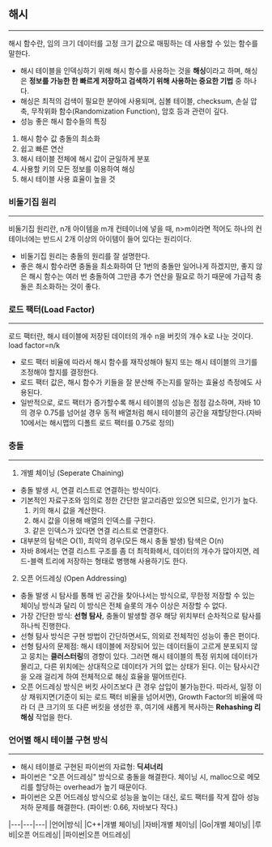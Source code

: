 ## 해시
---
해시 함수란, 임의 크기 데이터를 고정 크기 값으로 매핑하는 데 사용할 수 있는 함수를 말한다.
- 해시 테이블을 인덱싱하기 위해 해시 함수를 사용하는 것을 **해싱**이라고 하며, 해싱은 __정보를 가능한 한 빠르게 저장하고 검색하기 위해 사용하는 중요한 기법__ 중 하나다.
- 해싱은 최적의 검색이 필요한 분야에 사용되며, 심볼 테이블, checksum, 손실 압축, 무작위화 함수(Randomization Function), 암호 등과 관련이 깊다.
- 성능 좋은 해시 함수들의 특징
1. 해시 함수 값 충돌의 최소화
2. 쉽고 빠른 연산
3. 해시 테이블 전체에 해시 값이 균일하게 분포
4. 사용할 키의 모든 정보를 이용하여 해싱
5. 해시 테이블 사용 효율이 높을 것

### 비둘기집 원리
---
비둘기집 원리란, n개 아이템을 m개 컨테이너에 넣을 때, n>m이라면 적어도 하나의 컨테이너에는 반드시 2개 이상의 아이템이 들어 있다는 원리이다.
- 비둘기집 원리는 충돌의 원리를 잘 설명한다.
- 좋은 해시 함수라면 충돌을 최소화하여 단 1번의 충돌만 일어나게 하겠지만, 좋지 않은 해시 함수는 여러 번 충돌하여 그만큼 추가 연산을 필요로 하기 때문에 
가급적 충돌은 최소화하는 것이 좋다.

### 로드 팩터(Load Factor)
---
로드 팩터란, 해시 테이블에 저장된 데이터의 개수 n을 버킷의 개수 k로 나눈 것이다. load factor=n/k
- 로드 팩터 비율에 따라서 해시 함수를 재작성해야 될지 또는 해시 테이블의 크기를 조정해야 할지를 결정한다.
- 로드 팩터 값은, 해시 함수가 키들을 잘 분산해 주는지를 말하는 효율성 측정에도 사용된다.
- 일반적으로, 로드 팩터가 증가할수록 해시 테이블의 성능은 점점 감소하며, 자바 10의 경우 0.75를 넘어설 경우 동적 배열처럼 해시 테이블의 공간을 
재할당한다.(자바10에서는 해시맵의 디폴트 로드 팩터를 0.75로 정의)

### 충돌
---
1. 개별 체이닝 (Seperate Chaining)
- 충돌 발생 시, 연결 리스트로 연결하는 방식이다.
- 기본적인 자료구조와 임의로 정한 간단한 알고리즘만 있으면 되므로, 인기가 높다.
  1. 키의 해시 값을 계산한다.
  2. 해시 값을 이용해 배열의 인덱스를 구한다.
  3. 같은 인덱스가 있다면 연결 리스트로 연결한다.
- 대부분의 탐색은 O(1), 최악의 경우(모든 해시 충돌 발생) 탐색은 O(n)
- 자바 8에서는 연결 리스트 구조를 좀 더 최적화헤서, 데이터의 개수가 많아지면, 레드-블랙 트리에 저장하는 형태로 병행해 사용하기도 한다.

2. 오픈 어드레싱 (Open Addressing)
- 충돌 발생 시 탐사를 통해 빈 공간을 찾아나서는 방식으로, 무한정 저장할 수 있는 체이닝 방식과 달리 이 방식은 전체 슬롯의 개수 이상은 저장할 수 없다.
- 가장 간단한 방식: **선형 탐사**, 충돌이 발생할 경우 해당 위치부터 순차적으로 탐사를 하나씩 진행한다.
- 선형 탐사 방식은 구현 방법이 간단하면서도, 의외로 전체적인 성능이 좋은 편이다.
- 선형 탐사의 문제점: 해시 테이블에 저장되어 있는 데이터들이 고르게 분포되지 않고 뭉치는 **클러스터링**의 경향이 있다. 
그러면 해시 테이블의 특정 위치에 데이터가 몰리고, 다른 위치에는 상대적으로 데이터가 거의 없는 상태가 된다. 이는 탐사시간을 오래 걸리게 하여 
전체적으로 해싱 효율을 떨어뜨린다.
- 오픈 어드레싱 방식은 버킷 사이즈보다 큰 경우 삽입이 불가능한다. 따라서, 일정 이상 채워지면(기준이 되는 로드 팩터 비율을 넘어서면), Growth Factor의 비율에 따라
 더 큰 크기의 또 다른 버킷을 생성한 후, 여기에 새롭게 복사하는 **Rehashing 리해싱** 작업을 한다.
 
 ### 언어별 해시 테이블 구현 방식
 ---
 - 해시 테이블로 구현된 파이썬의 자료형: **딕셔너리**
 - 파이썬은 "오픈 어드레싱" 방식으로 충돌을 해결한다. 체이닝 시, malloc으로 메모리를 할당하는 overhead가 높기 때문이다.
 - 파이썬은 오픈 어드레싱 방식으로 성능을 높이는 대신, 로드 팩터를 작게 잡아 성능 저하 문제를 해결한다. (파이썬: 0.66, 자바보다 작다.)  
 
 |---|---|---|
 |언어|방식|
 |C++|개별 체이닝|
 |자바|개별 체이닝|
 |Go|개별 체이닝|
 |루비|오픈 어드레싱|
 |파이썬|오픈 어드레싱|
 
